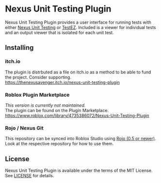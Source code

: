 # Nexus Unit Testing Plugin
Nexus Unit Testing Plugin provides a user interface
for running tests with either [Nexus Unit Testing](https://github.com/thenexusavenger/nexus-unit-testing)
or [TestEZ](https://github.com/Roblox/testez). Included
is a viewer for individual tests and an output viewer that
is isolated for each unit test.

## Installing
### itch.io
The plugin is distrbuted as a file on itch.io as a method
to be able to fund the project. Consider supporting.
<br>https://thenexusavenger.itch.io/nexus-unit-testing-plugin

### Roblox Plugin Marketplace
*This version is currently not maintained.*
<br>The plugin can be found on the Plugin Marketplace.
<br>https://www.roblox.com/library/4735386072/Nexus-Unit-Testing-Plugin

### Rojo / Nexus Git
This repository can be synced into Roblox Studio using 
[Rojo (0.5 or newer)](https://github.com/rojo-rbx/rojo).
Look at the respective repository for how to use them.

## License
Nexus Unit Testing Plugin is available under the terms of the MIT 
License. See [LICENSE](LICENSE) for details.